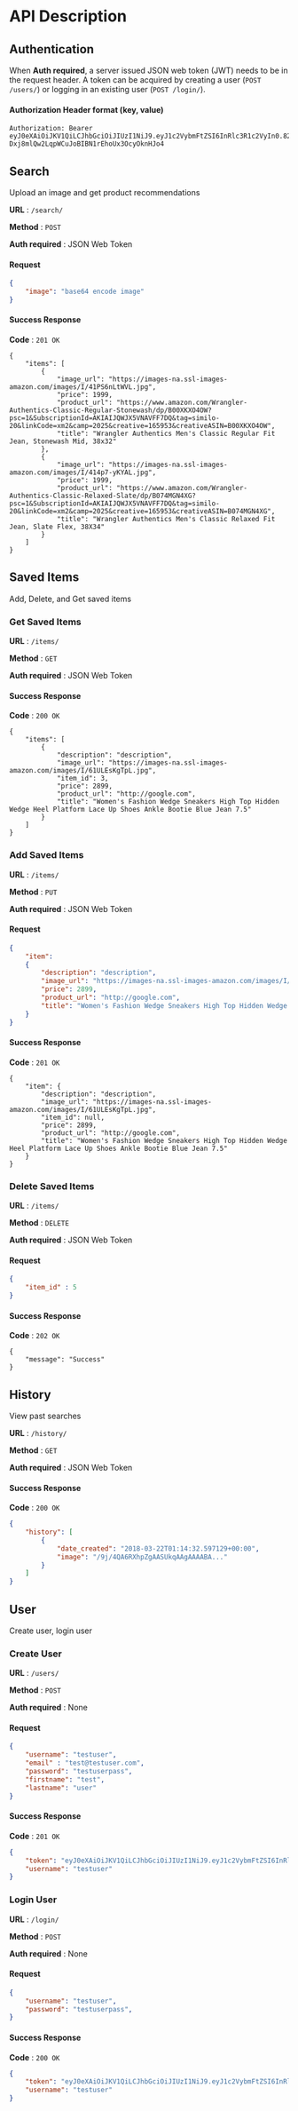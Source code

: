 # API Description

## Authentication
When __Auth required__, a server issued JSON web token (JWT) needs to be in the request header. A token can be acquired by creating a user (`POST /users/`) or logging in an existing user (`POST /login/`).

#### Authorization Header format (key, value)
```
Authorization: Bearer eyJ0eXAiOiJKV1QiLCJhbGciOiJIUzI1NiJ9.eyJ1c2VybmFtZSI6InRlc3R1c2VyIn0.82V-Dxj8mlQw2LqpWCuJoBIBN1rEhoUx3OcyOknHJo4
```

## Search
Upload an image and get product recommendations

**URL** : `/search/`

**Method** : `POST`

**Auth required** : JSON Web Token


#### Request
```json
{
    "image": "base64 encode image"
}
```

#### Success Response

**Code** : `201 OK`

```json{
{
    "items": [
        {
            "image_url": "https://images-na.ssl-images-amazon.com/images/I/41PS6nLtWVL.jpg",
            "price": 1999,
            "product_url": "https://www.amazon.com/Wrangler-Authentics-Classic-Regular-Stonewash/dp/B00XKXO4OW?psc=1&SubscriptionId=AKIAIJQWJX5VNAVFF7DQ&tag=similo-20&linkCode=xm2&camp=2025&creative=165953&creativeASIN=B00XKXO4OW",
            "title": "Wrangler Authentics Men's Classic Regular Fit Jean, Stonewash Mid, 38x32"
        },
        {
            "image_url": "https://images-na.ssl-images-amazon.com/images/I/414p7-yKYAL.jpg",
            "price": 1999,
            "product_url": "https://www.amazon.com/Wrangler-Authentics-Classic-Relaxed-Slate/dp/B074MGN4XG?psc=1&SubscriptionId=AKIAIJQWJX5VNAVFF7DQ&tag=similo-20&linkCode=xm2&camp=2025&creative=165953&creativeASIN=B074MGN4XG",
            "title": "Wrangler Authentics Men's Classic Relaxed Fit Jean, Slate Flex, 38X34"
        }
    ]
}
```

## Saved Items
Add, Delete, and Get saved items

### Get Saved Items
**URL** : `/items/`

**Method** : `GET`

**Auth required** : JSON Web Token


#### Success Response

**Code** : `200 OK`

```json{
{
    "items": [
        {
            "description": "description",
            "image_url": "https://images-na.ssl-images-amazon.com/images/I/61ULEsKgTpL.jpg",
            "item_id": 3,
            "price": 2899,
            "product_url": "http://google.com",
            "title": "Women's Fashion Wedge Sneakers High Top Hidden Wedge Heel Platform Lace Up Shoes Ankle Bootie Blue Jean 7.5"
        }
    ]
}
```

### Add Saved Items
**URL** : `/items/`

**Method** : `PUT`

**Auth required** : JSON Web Token

#### Request
```JSON
{
  	"item": 
  	{
    	"description": "description",
    	"image_url": "https://images-na.ssl-images-amazon.com/images/I/61ULEsKgTpL.jpg",
    	"price": 2899,
        "product_url": "http://google.com",
        "title": "Women's Fashion Wedge Sneakers High Top Hidden Wedge Heel Platform Lace Up Shoes Ankle Bootie Blue Jean 7.5"
  	}
}
```


#### Success Response

**Code** : `201 OK`

```json{
{
    "item": {
        "description": "description",
        "image_url": "https://images-na.ssl-images-amazon.com/images/I/61ULEsKgTpL.jpg",
        "item_id": null,
        "price": 2899,
        "product_url": "http://google.com",
        "title": "Women's Fashion Wedge Sneakers High Top Hidden Wedge Heel Platform Lace Up Shoes Ankle Bootie Blue Jean 7.5"
    }
}
```

### Delete Saved Items
**URL** : `/items/`

**Method** : `DELETE`

**Auth required** : JSON Web Token

#### Request
```JSON
{
  	"item_id" : 5
}
```


#### Success Response

**Code** : `202 OK`

```json{
{
    "message": "Success"
}
```

## History
View past searches

**URL** : `/history/`

**Method** : `GET`

**Auth required** : JSON Web Token


#### Success Response

**Code** : `200 OK`

```json
{
    "history": [
        {
            "date_created": "2018-03-22T01:14:32.597129+00:00",
            "image": "/9j/4QA6RXhpZgAASUkqAAgAAAABA..."
        }
    ]
}
```

## User
Create user, login user

### Create User

**URL** : `/users/`

**Method** : `POST`

**Auth required** : None

#### Request
```json
{
  	"username": "testuser",
  	"email" : "test@testuser.com",
  	"password": "testuserpass",
  	"firstname": "test",
  	"lastname": "user"
}
```

#### Success Response

**Code** : `201 OK`

```json
{
    "token": "eyJ0eXAiOiJKV1QiLCJhbGciOiJIUzI1NiJ9.eyJ1c2VybmFtZSI6InRlc3R1c2VyIn0.82V-Dxj8mlQw2LqpWCuJoBIBN1rEhoUx3OcyOknHJo4",
    "username": "testuser"
}
```

### Login User

**URL** : `/login/`

**Method** : `POST`

**Auth required** : None

#### Request
```json
{
  	"username": "testuser",
  	"password": "testuserpass",
}
```

#### Success Response

**Code** : `200 OK`

```json
{
    "token": "eyJ0eXAiOiJKV1QiLCJhbGciOiJIUzI1NiJ9.eyJ1c2VybmFtZSI6InRlc3R1c2VyIn0.82V-Dxj8mlQw2LqpWCuJoBIBN1rEhoUx3OcyOknHJo4",
    "username": "testuser"
}
```
